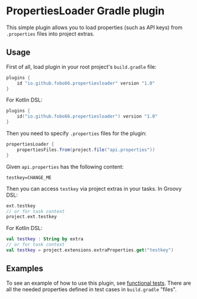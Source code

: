 # PropertiesLoader Gradle plugin

This simple plugin allows you to load properties (such as API keys)
from `.properties` files into project extras.

## Usage

First of all, load plugin in your root project's `build.gradle` file:

```groovy
plugins {
    id "io.github.fobo66.propertiesloader" version "1.0"
}
```

For Kotlin DSL:

```kotlin
plugins {
    id("io.github.fobo66.propertiesloader") version "1.0"
}
```

Then you need to specify `.properties` files for the plugin:

```groovy
propertiesLoader {
    propertiesFiles.from(project.file("api.properties"))
}
```

Given `api.properties` has the following content:

```properties
testkey=CHANGE_ME
```

Then you can access `testkey` via project extras in your tasks. In Groovy DSL:

```groovy
ext.testkey
// or for task context
project.ext.testkey
```

For Kotlin DSL:

```kotlin
val testkey : String by extra
// or for task context
val testkey = project.extensions.extraProperties.get("testkey")
```

## Examples

To see an example of how to use this plugin, see [functional tests](src/functionalTest/kotlin/io/github/fobo66/PropertiesLoaderPluginFunctionalTest.kt). There are all the needed properties defined in test cases in `build.gradle` "files".
